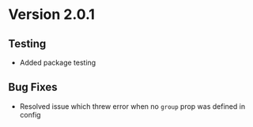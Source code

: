 # Version 2.0.1

## Testing

- Added package testing

## Bug Fixes

- Resolved issue which threw error when no `group` prop was defined in config
